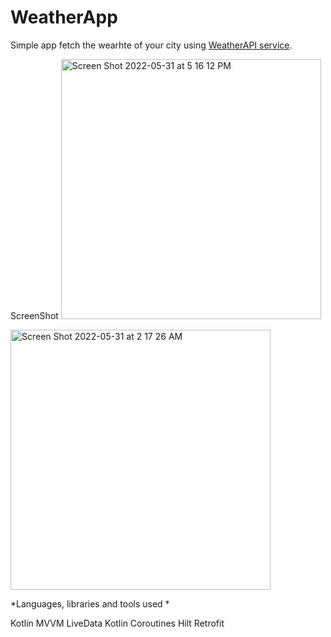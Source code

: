 # WeatherApp

Simple app fetch the wearhte of your city using [WeatherAPI service](https://www.weatherapi.com/api-explorer.aspx#current).

ScreenShot
<img width="416" alt="Screen Shot 2022-05-31 at 5 16 12 PM" src="https://user-images.githubusercontent.com/7188450/171208761-7785da69-74b2-4607-8690-9ca9b20b252c.png">



<img width="416" alt="Screen Shot 2022-05-31 at 2 17 26 AM" src="https://user-images.githubusercontent.com/7188450/171070772-16fd5860-8548-4ea3-b563-c6db5dc67b0e.png">


*Languages, libraries and tools used * 

Kotlin 
MVVM 
LiveData 
Kotlin Coroutines 
Hilt 
Retrofit 


